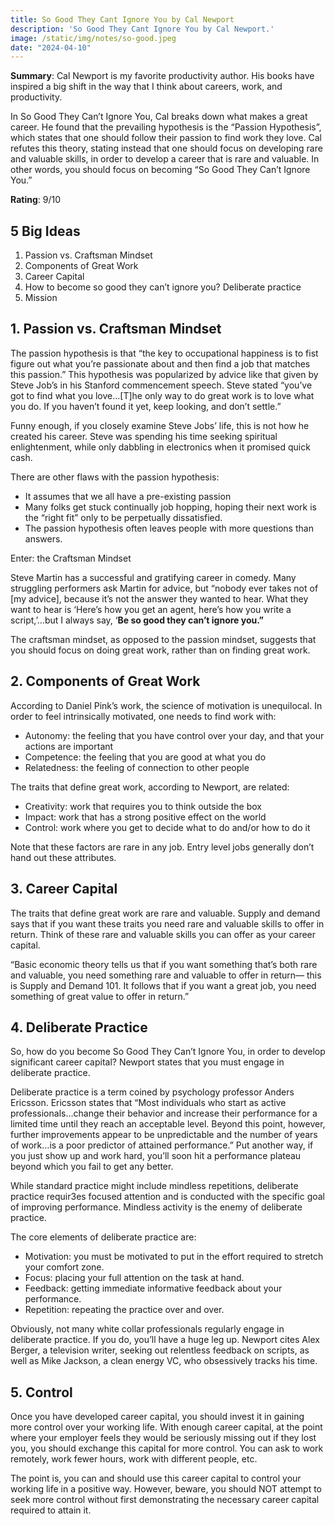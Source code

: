 ```yaml
---
title: So Good They Cant Ignore You by Cal Newport
description: 'So Good They Cant Ignore You by Cal Newport.'
image: /static/img/notes/so-good.jpeg
date: "2024-04-10"
---
```


**Summary**: Cal Newport is my favorite productivity author.  His books have inspired a big shift in the way that I think about careers, work, and productivity.

In So Good They Can’t Ignore You, Cal breaks down what makes a great career.  He found that the prevailing hypothesis is the “Passion Hypothesis”, which states that one should follow their passion to find work they love.  Cal refutes this theory, stating instead that one should focus on developing rare and valuable skills, in order to develop a career that is rare and valuable.  In other words, you should focus on becoming “So Good They Can’t Ignore You.”

**Rating**: 9/10

## 5 Big Ideas

1. Passion vs. Craftsman Mindset
2. Components of Great Work 
3. Career Capital
4. How to become so good they can’t ignore you?  Deliberate practice
5. Mission

## 1. Passion vs. Craftsman Mindset

The passion hypothesis is that “the key to occupational happiness is to fist figure out what  you’re passionate about and then find a job that matches this passion.”  This hypothesis was popularized by advice like that given by Steve Job’s in his Stanford commencement speech.  Steve stated “you’ve got to find what you love…[T]he only way to do great work is to love what you do.  If you haven’t found it yet, keep looking, and don’t settle.”

Funny enough, if you closely examine Steve Jobs’ life, this is not how he created his career.  Steve was spending his time seeking spiritual enlightenment, while only dabbling in electronics when it promised quick cash.

There are other flaws with the passion hypothesis:

- It assumes that we all have a pre-existing passion
- Many folks get stuck continually job hopping, hoping their next work is the “right fit” only to be perpetually dissatisfied.
- The passion hypothesis often leaves people with more questions than answers.

Enter: the Craftsman Mindset

Steve Martin has a successful and gratifying career in comedy.  Many struggling performers ask Martin for advice, but “nobody ever takes not of [my advice], because it’s not the answer they wanted to hear.  What they want to hear is ‘Here’s how you get an agent, here’s how you write a script,’…but I always say, ‘**Be so good they can’t ignore you.”**

The craftsman mindset, as opposed to the passion mindset, suggests that you should focus on doing great work, rather than on finding great work.

## 2. Components of Great Work

According to Daniel Pink’s work, the science of motivation is unequilocal.  In order to feel intrinsically motivated, one needs to find work with:

- Autonomy: the feeling that you have control over your day, and that your actions are important
- Competence: the feeling that you are good at what you do
- Relatedness: the feeling of connection to other people

The traits that define great work, according to Newport, are related:

- Creativity: work that requires you to think outside the box
- Impact: work that has a strong positive effect on the world
- Control: work where you get to decide what to do and/or how to do it

Note that these factors are rare in any job.  Entry level jobs generally don’t hand out these attributes.

## 3. Career Capital

The traits that define great work are rare and valuable.  Supply and demand says that if you want these traits you need rare and valuable skills to offer in return.  Think of these rare and valuable skills you can offer as your career capital.

“Basic economic theory tells us that if you want something that’s both rare and valuable, you need something rare and valuable to offer in return— this is Supply and Demand 101.  It follows that if you want a great job, you need something of great value to offer in return.”

## 4. Deliberate Practice

So, how do you become So Good They Can’t Ignore You, in order to develop significant career capital?  Newport states that you must engage in deliberate practice.

Deliberate practice is a term coined by psychology professor Anders Ericsson.  Ericsson states that “Most individuals who start as active professionals…change their behavior and increase their performance for a limited time until they reach an acceptable level.  Beyond this point, however, further improvements appear to be unpredictable and the number of years of work…is a poor predictor of attained performance.”  Put another way, if you just show up and work hard, you’ll soon hit a performance plateau beyond which you fail to get any better.

While standard practice might include mindless repetitions, deliberate practice requir3es focused attention and is conducted with the specific goal of improving performance.  Mindless activity is the enemy of deliberate practice.

The core elements of deliberate practice are:

- Motivation: you must be motivated to put in the effort required to stretch your comfort zone.
- Focus: placing your full attention on the task at hand.
- Feedback: getting immediate informative feedback about your performance.
- Repetition: repeating the practice over and over.

Obviously, not many white collar professionals regularly engage in deliberate practice.  If you do, you’ll have a huge leg up.  Newport cites Alex Berger, a television writer, seeking out relentless feedback on scripts, as well as Mike Jackson, a clean energy VC, who obsessively tracks his time.  

## 5. Control

Once you have developed career capital, you should invest it in gaining more control over your working life.  With enough career capital, at the point where your employer feels they would be seriously missing out if they lost you, you should exchange this capital for more control.  You can ask to work remotely, work fewer hours, work with different people, etc. 

The point is, you can and should use this career capital to control your working life in a positive way.  However, beware, you should NOT attempt to seek more control without first demonstrating the necessary career capital required to attain it.